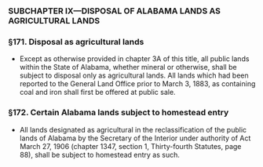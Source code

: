 ### SUBCHAPTER IX—DISPOSAL OF ALABAMA LANDS AS AGRICULTURAL LANDS

### §171. Disposal as agricultural lands
* Except as otherwise provided in chapter 3A of this title, all public lands within the State of Alabama, whether mineral or otherwise, shall be subject to disposal only as agricultural lands. All lands which had been reported to the General Land Office prior to March 3, 1883, as containing coal and iron shall first be offered at public sale.

### §172. Certain Alabama lands subject to homestead entry
* All lands designated as agricultural in the reclassification of the public lands of Alabama by the Secretary of the Interior under authority of Act March 27, 1906 (chapter 1347, section 1, Thirty-fourth Statutes, page 88), shall be subject to homestead entry as such.